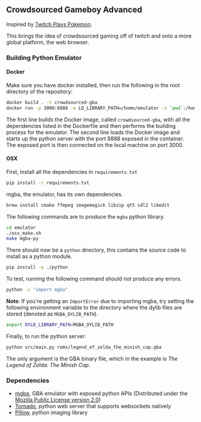 ## Crowdsourced Gameboy Advanced

Inspired by [Twitch Plays Pokemon](https://www.twitch.tv/twitchplayspokemon).

This brings the idea of crowdsourced gaming off of twitch and onto a more global platform, the web browser.

### Building Python Emulator

#### Docker

Make sure you have docker installed, then run the following in the root directory of the repository:
```bash
docker build . -t crowdsourced-gba
docker run -p 3000:8888 -e LD_LIBRARY_PATH=/home/emulator -v `pwd`:/home crowdsourced-gba
```

The first line builds the Docker image, called `crowdsourced-gba`, with all the dependencies listed in the Dockerfile and then performs the building process for the emulator.
The second line loads the Docker image and starts up the python server with the port 8888 exposed in the container.
The exposed port is then connected on the local machine on port 3000.

#### OSX

First, install all the dependencies in `requirements.txt`

```bash
pip install -r requirements.txt
```

mgba, the emulator, has its own dependencies.
```bash
brew install cmake ffmpeg imagemagick libzip qt5 sdl2 libedit
```

The following commands are to produce the `mgba` python library.
```bash
cd emulator
./osx_make.sh
make mgba-py
```

There should now be a `python` directory, this contains the source code to install as a python module.
```bash
pip install -e ./python
```

To test, running the following command should not produce any errors.

```bash
python -c "import mgba"
```

__Note__: If you're getting an `ImportError` due to importing mgba, try setting the following environment variable to the directory where the dylib files are stored (denoted as `MGBA_DYLIB_PATH`).

```bash
export DYLD_LIBRARY_PATH=MGBA_DYLIB_PATH
```

Finally, to run the python server:

```bash
python src/main.py roms/legend_of_zelda_the_minish_cap.gba
```

The only argument is the GBA binary file, which in the example is *The Legend of Zelda: The Minish Cap*.

### Dependencies

- [mgba](https://github.com/mgba-emu/mgba), GBA emulator with exposed python APIs (Distributed under the [Mozilla Public License version 2.0](https://www.mozilla.org/en-US/MPL/2.0/))
- [Tornado](https://github.com/tornadoweb/tornado), python web server that supports websockets natively
- [Pillow](https://github.com/python-pillow/Pillow), python imaging library
